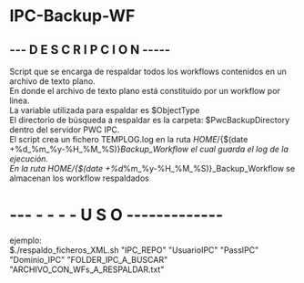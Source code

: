 # IPC-Backup-WF

## --- D E S C R I P C I O N -----
Script que se encarga de respaldar todos los workflows contenidos en un archivo de texto plano.  
En donde el archivo de texto plano está constituido por un workflow por linea.  
La variable utilizada para espaldar es $ObjectType  
El directorio de búsqueda a respaldar es la carpeta: $PwcBackupDirectory dentro del servidor PWC IPC.  
El script crea un fichero TEMPLOG.log en la ruta ${HOME}/${$(date +%d_%m_%y-%H_%M_%S)}_Backup_Workflow el cual guarda el log de la ejecución.  
En la ruta ${HOME}/${$(date +%d_%m_%y-%H_%M_%S)}_Backup_Workflow se almacenan los workflow respaldados 

# --- - - - - U S O -------------
ejemplo:  
$./respaldo_ficheros_XML.sh "IPC_REPO" "UsuarioIPC" "PassIPC" "Dominio_IPC" "FOLDER_IPC_A_BUSCAR" "ARCHIVO_CON_WFs_A_RESPALDAR.txt"  
